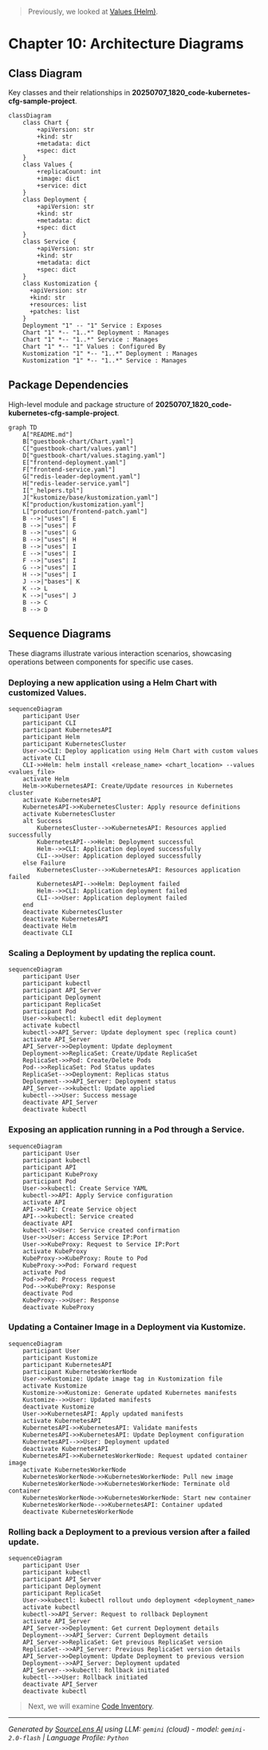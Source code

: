 > Previously, we looked at [Values (Helm)](09_values-helm.md).

# Chapter 10: Architecture Diagrams
## Class Diagram
Key classes and their relationships in **20250707_1820_code-kubernetes-cfg-sample-project**.
```mermaid
classDiagram
    class Chart {
        +apiVersion: str
        +kind: str
        +metadata: dict
        +spec: dict
    }
    class Values {
        +replicaCount: int
        +image: dict
        +service: dict
    }
    class Deployment {
        +apiVersion: str
        +kind: str
        +metadata: dict
        +spec: dict
    }
    class Service {
        +apiVersion: str
        +kind: str
        +metadata: dict
        +spec: dict
    }
    class Kustomization {
      +apiVersion: str
      +kind: str
      +resources: list
      +patches: list
    }
    Deployment "1" -- "1" Service : Exposes
    Chart "1" *-- "1..*" Deployment : Manages
    Chart "1" *-- "1..*" Service : Manages
    Chart "1" *-- "1" Values : Configured By
    Kustomization "1" *-- "1..*" Deployment : Manages
    Kustomization "1" *-- "1..*" Service : Manages
```
## Package Dependencies
High-level module and package structure of **20250707_1820_code-kubernetes-cfg-sample-project**.
```mermaid
graph TD
    A["README.md"]
    B["guestbook-chart/Chart.yaml"]
    C["guestbook-chart/values.yaml"]
    D["guestbook-chart/values.staging.yaml"]
    E["frontend-deployment.yaml"]
    F["frontend-service.yaml"]
    G["redis-leader-deployment.yaml"]
    H["redis-leader-service.yaml"]
    I["_helpers.tpl"]
    J["kustomize/base/kustomization.yaml"]
    K["production/kustomization.yaml"]
    L["production/frontend-patch.yaml"]
    B -->|"uses"| E
    B -->|"uses"| F
    B -->|"uses"| G
    B -->|"uses"| H
    B -->|"uses"| I
    E -->|"uses"| I
    F -->|"uses"| I
    G -->|"uses"| I
    H -->|"uses"| I
    J -->|"bases"| K
    K --> L
    K -->|"uses"| J
    B --> C
    B --> D
```
## Sequence Diagrams
These diagrams illustrate various interaction scenarios, showcasing operations between components for specific use cases.
### Deploying a new application using a Helm Chart with customized Values.
```mermaid
sequenceDiagram
    participant User
    participant CLI
    participant KubernetesAPI
    participant Helm
    participant KubernetesCluster
    User->>CLI: Deploy application using Helm Chart with custom values
    activate CLI
    CLI->>Helm: helm install <release_name> <chart_location> --values <values_file>
    activate Helm
    Helm->>KubernetesAPI: Create/Update resources in Kubernetes cluster
    activate KubernetesAPI
    KubernetesAPI->>KubernetesCluster: Apply resource definitions
    activate KubernetesCluster
    alt Success
        KubernetesCluster-->>KubernetesAPI: Resources applied successfully
        KubernetesAPI-->>Helm: Deployment successful
        Helm-->>CLI: Application deployed successfully
        CLI-->>User: Application deployed successfully
    else Failure
        KubernetesCluster-->>KubernetesAPI: Resources application failed
        KubernetesAPI-->>Helm: Deployment failed
        Helm-->>CLI: Application deployment failed
        CLI-->>User: Application deployment failed
    end
    deactivate KubernetesCluster
    deactivate KubernetesAPI
    deactivate Helm
    deactivate CLI
```
### Scaling a Deployment by updating the replica count.
```mermaid
sequenceDiagram
    participant User
    participant kubectl
    participant API_Server
    participant Deployment
    participant ReplicaSet
    participant Pod
    User->>kubectl: kubectl edit deployment
    activate kubectl
    kubectl->>API_Server: Update deployment spec (replica count)
    activate API_Server
    API_Server->>Deployment: Update deployment
    Deployment->>ReplicaSet: Create/Update ReplicaSet
    ReplicaSet->>Pod: Create/Delete Pods
    Pod-->>ReplicaSet: Pod Status updates
    ReplicaSet-->>Deployment: Replicas status
    Deployment-->>API_Server: Deployment status
    API_Server-->>kubectl: Update applied
    kubectl-->>User: Success message
    deactivate API_Server
    deactivate kubectl
```
### Exposing an application running in a Pod through a Service.
```mermaid
sequenceDiagram
    participant User
    participant kubectl
    participant API
    participant KubeProxy
    participant Pod
    User->>kubectl: Create Service YAML
    kubectl->>API: Apply Service configuration
    activate API
    API->>API: Create Service object
    API-->>kubectl: Service created
    deactivate API
    kubectl->>User: Service created confirmation
    User->>User: Access Service IP:Port
    User->>KubeProxy: Request to Service IP:Port
    activate KubeProxy
    KubeProxy->>KubeProxy: Route to Pod
    KubeProxy->>Pod: Forward request
    activate Pod
    Pod->>Pod: Process request
    Pod-->>KubeProxy: Response
    deactivate Pod
    KubeProxy-->>User: Response
    deactivate KubeProxy
```
### Updating a Container Image in a Deployment via Kustomize.
```mermaid
sequenceDiagram
    participant User
    participant Kustomize
    participant KubernetesAPI
    participant KubernetesWorkerNode
    User->>Kustomize: Update image tag in Kustomization file
    activate Kustomize
    Kustomize->>Kustomize: Generate updated Kubernetes manifests
    Kustomize-->>User: Updated manifests
    deactivate Kustomize
    User->>KubernetesAPI: Apply updated manifests
    activate KubernetesAPI
    KubernetesAPI->>KubernetesAPI: Validate manifests
    KubernetesAPI->>KubernetesAPI: Update Deployment configuration
    KubernetesAPI-->>User: Deployment updated
    deactivate KubernetesAPI
    KubernetesAPI->>KubernetesWorkerNode: Request updated container image
    activate KubernetesWorkerNode
    KubernetesWorkerNode->>KubernetesWorkerNode: Pull new image
    KubernetesWorkerNode->>KubernetesWorkerNode: Terminate old container
    KubernetesWorkerNode->>KubernetesWorkerNode: Start new container
    KubernetesWorkerNode-->>KubernetesAPI: Container updated
    deactivate KubernetesWorkerNode
```
### Rolling back a Deployment to a previous version after a failed update.
```mermaid
sequenceDiagram
    participant User
    participant kubectl
    participant API_Server
    participant Deployment
    participant ReplicaSet
    User->>kubectl: kubectl rollout undo deployment <deployment_name>
    activate kubectl
    kubectl->>API_Server: Request to rollback Deployment
    activate API_Server
    API_Server->>Deployment: Get current Deployment details
    Deployment-->>API_Server: Current Deployment details
    API_Server->>ReplicaSet: Get previous ReplicaSet version
    ReplicaSet-->>API_Server: Previous ReplicaSet version details
    API_Server->>Deployment: Update Deployment to previous version
    Deployment-->>API_Server: Deployment updated
    API_Server-->>kubectl: Rollback initiated
    kubectl-->>User: Rollback initiated
    deactivate API_Server
    deactivate kubectl
```

> Next, we will examine [Code Inventory](11_code_inventory.md).


---

*Generated by [SourceLens AI](https://github.com/openXFlow/sourceLensAI) using LLM: `gemini` (cloud) - model: `gemini-2.0-flash` | Language Profile: `Python`*